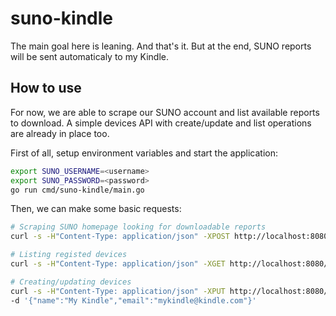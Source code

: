 # suno-kindle

The main goal here is leaning. And that's it. But at the end, SUNO reports will be sent automaticaly to my Kindle. 

## How to use
For now, we are able to scrape our SUNO account and list available reports to download. A simple devices API with create/update and list operations are already in place too.

First of all, setup environment variables and start the application:

```bash
export SUNO_USERNAME=<username>
export SUNO_PASSWORD=<password>
go run cmd/suno-kindle/main.go
```

Then, we can make some basic requests:

```bash
# Scraping SUNO homepage looking for downloadable reports
curl -s -H"Content-Type: application/json" -XPOST http://localhost:8080/process

# Listing registed devices 
curl -s -H"Content-Type: application/json" -XGET http://localhost:8080/devices

# Creating/updating devices
curl -s -H"Content-Type: application/json" -XPUT http://localhost:8080/devices \
-d '{"name":"My Kindle","email":"mykindle@kindle.com"}'
```
